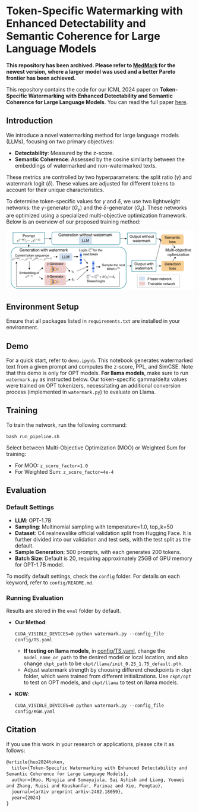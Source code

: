 
# Token-Specific Watermarking with Enhanced Detectability and Semantic Coherence for Large Language Models

**This repository has been archived. Please refer to [MedMark](https://github.com/mignonjia/MedMark) for the newest version, where a larger model was used and a better Pareto frontier has been achieved.**

This repository contains the code for our ICML 2024 paper on **Token-Specific Watermarking with Enhanced Detectability and Semantic Coherence for Large Language Models**. You can read the full paper [here](https://arxiv.org/abs/2402.18059).

## Introduction

We introduce a novel watermarking method for large language models (LLMs), focusing on two primary objectives: 

- **Detectability**: Measured by the z-score.
- **Semantic Coherence**: Assessed by the cosine similarity between the embeddings of watermarked and non-watermarked texts.

These metrics are controlled by two hyperparameters: the split ratio ($\gamma$) and watermark logit ($\delta$). These values are adjusted for different tokens to account for their unique characteristics.

To determine token-specific values for $\gamma$ and $\delta$, we use two lightweight networks: the $\gamma$-generator ($G_\gamma$) and the $\delta$-generator ($G_\delta$). These networks are optimized using a specialized multi-objective optimization framework. Below is an overview of our proposed training method:

![overview](fig/workflow.png)

## Environment Setup

Ensure that all packages listed in `requirements.txt` are installed in your environment.

## Demo

For a quick start, refer to `demo.ipynb`. This notebook generates watermarked text from a given prompt and computes the z-score, PPL, and SimCSE. Note that this demo is only for OPT models. **For llama models**, make sure to run `watermark.py` as instructed below. Our token-specific gamma/delta values were trained on OPT tokenizers, necessitating an additional conversion process (implemented in `watermark.py`) to evaluate on Llama.

## Training

To train the network, run the following command:
```
bash run_pipeline.sh
```

Select between Multi-Objective Optimization (MOO) or Weighted Sum for training:
- For MOO: `z_score_factor=1.0`
- For Weighted Sum: `z_score_factor=4e-4`

## Evaluation

### Default Settings

- **LLM**: OPT-1.7B 
- **Sampling**: Multinomial sampling with temperature=1.0, top_k=50
- **Dataset**: C4 realnewslike official validation split from Hugging Face. It is further divided into our validation and test sets, with the test split as the default.
- **Sample Generation**: 500 prompts, with each generates 200 tokens.
- **Batch Size**: Default is 20, requiring approximately 25GB of GPU memory for OPT-1.7B model.

To modify default settings, check the `config` folder. For details on each keyword, refer to `config/README.md`. 

### Running Evaluation

Results are stored in the `eval` folder by default.

- **Our Method**:
  ```
  CUDA_VISIBLE_DEVICES=0 python watermark.py --config_file config/TS.yaml
  ```
    * **If testing on llama models**, in [config/TS.yaml](config/TS.yaml), change the `model_name_or_path` to the desired model or local location, and also change `ckpt_path` to be `ckpt/llama/init_0.25_1.75_default.pth`.
    * Adjust watermark strength by choosing different checkpoints in `ckpt` folder, which were trained from different initializations. Use `ckpt/opt` to test on OPT models, and `ckpt/llama` to test on llama models.

- **KGW**:
  ```
  CUDA_VISIBLE_DEVICES=0 python watermark.py --config_file config/KGW.yaml
  ```

## Citation

If you use this work in your research or applications, please cite it as follows:
```
@article{huo2024token,
  title={Token-Specific Watermarking with Enhanced Detectability and Semantic Coherence for Large Language Models},
  author={Huo, Mingjia and Somayajula, Sai Ashish and Liang, Youwei and Zhang, Ruisi and Koushanfar, Farinaz and Xie, Pengtao},
  journal={arXiv preprint arXiv:2402.18059},
  year={2024}
}
```
